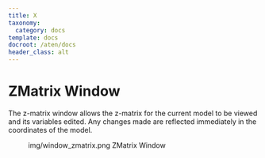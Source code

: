 ```yaml
---
title: X
taxonomy:
  category: docs
template: docs
docroot: /aten/docs
header_class: alt
---
```



# ZMatrix Window

The z-matrix window allows the z-matrix for the current model to be viewed and its variables edited. Any changes made are reflected immediately in the coordinates of the model.

<figure>
  <image>img/window_zmatrix.png</image>
  <caption>ZMatrix Window</caption>
</figure>


